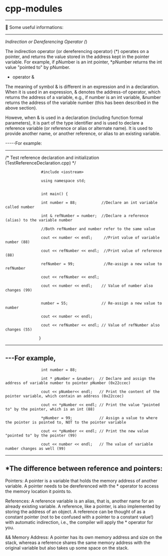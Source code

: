 # cpp-modules

****************************
🌱 Some useful informations:
****************************

*Indirection or Dereferencing Operator (*)

The indirection operator (or dereferencing operator) (*) operates on a pointer, and returns the value stored in the address kept in the pointer variable. For example, if pNumber is an int pointer, *pNumber returns the int value "pointed to" by pNumber.

* operator &

The meaning of symbol & is different in an expression and in a declaration. When it is used in an expression, & denotes the address-of operator, which returns the address of a variable, e.g., if number is an int variable, &number returns the address of the variable number (this has been described in the above section).

Howeve, when & is used in a declaration (including function formal parameters), it is part of the type identifier and is used to declare a reference variable (or reference or alias or alternate name). It is used to provide another name, or another reference, or alias to an existing variable.

-----For example:

-------------------------------------------------------------------------------------------
/* Test reference declaration and initialization (TestReferenceDeclaration.cpp) */

                    #include <iostream>
  
                    using namespace std;
  
 
                    int main() {
  
                    int number = 88;           //Declare an int variable called number
  
                    int & refNumber = number;  //Declare a reference (alias) to the variable number
  
                    //Both refNumber and number refer to the same value
 
                    cout << number << endl;     //Print value of variable number (88)
  
                    cout << refNumber << endl;  //Print value of reference (88)
 
                    refNumber = 99;             //Re-assign a new value to refNumber
  
                    cout << refNumber << endl;
  
                    cout << number << endl;    // Value of number also changes (99)
  
 
                    number = 55;               // Re-assign a new value to number
  
                    cout << number << endl;
  
                    cout << refNumber << endl; // Value of refNumber also changes (55)
  
                   }
---------------------------------------------------------------------------------------------------
  
---For example,
--------------------------------------------------------------------
                    int number = 88;

                    int * pNumber = &number;  // Declare and assign the address of variable number to pointer pNumber (0x22ccec)

                    cout << pNumber<< endl;   // Print the content of the pointer variable, which contain an address (0x22ccec)

                    cout << *pNumber << endl; // Print the value "pointed to" by the pointer, which is an int (88)

                    *pNumber = 99;            // Assign a value to where the pointer is pointed to, NOT to the pointer variable

                    cout << *pNumber << endl; // Print the new value "pointed to" by the pointer (99)

                    cout << number << endl;   // The value of variable number changes as well (99)

-----------------------------------------------------------------------

*The difference between reference and pointers:
------------------------------

Pointers: A pointer is a variable that holds the memory address of another variable. A pointer needs to be dereferenced with the * operator to access the memory location it points to. 

References: A reference variable is an alias, that is, another name for an already existing variable. A reference, like a pointer, is also implemented by storing the address of an object. 
A reference can be thought of as a constant pointer (not to be confused with a pointer to a constant value!) with automatic indirection, i.e., the compiler will apply the * operator for you. 


&& Memory Address: A pointer has its own memory address and size on the stack, whereas a reference shares the same memory address with the original variable but also takes up some space on the stack.
